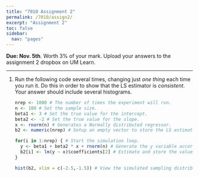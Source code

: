 ```yaml
---
title: "7010 Assignment 2"
permalink: /7010/assign2/
excerpt: "Assignment 2"
toc: false
sidebar:
  nav: "pages"
---
```


**Due: Nov. 5th**. Worth 3% of your mark. Upload your answers
to the assignment 2 dropbox on UM Learn.

------------------------------------------------------------------------

1.  Run the following code several times, changing just _one thing_ each time you run it. Do this in order to show that the LS estimator is _consistent_. Your answer should include several histograms.

    ```r
    nrep <- 1000 # The number of times the experiment will run.
    n <- 100 # Set the sample size.
    beta1 <- 3 # Set the true value for the intercept.
    beta2 <- -2 # Set the true value for the slope.
    x <- rnorm(n) # Generates a Normally distributed regressor.
    b2 <- numeric(nrep) # Setup an empty vector to store the LS estimates.

    for(i in 1:nrep) { # Start the simulation loop.
      y <- beta1 + beta2 * x + rnorm(n) # Generate the y variable according to the true population model.
      b2[i] <- lm(y ~ x)$coefficients[2] # Estimate and store the value for b2
    }

    hist(b2, xlim = c(-2.5,-1.5)) # View the simulated sampling distribution
    ```
    
